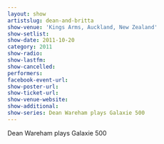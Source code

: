 ```yaml
---
layout: show
artistslug: dean-and-britta
show-venue: 'Kings Arms, Auckland, New Zealand'
show-setlist: 
show-date: 2011-10-20
category: 2011
show-radio: 
show-lastfm: 
show-cancelled: 
performers: 
facebook-event-url: 
show-poster-url: 
show-ticket-url: 
show-venue-website: 
show-additional:
show-series: Dean Wareham plays Galaxie 500
---
```


Dean Wareham plays Galaxie 500